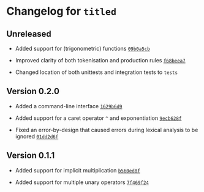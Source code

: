 # Changelog for `titled`

## Unreleased

- Added support for (trigonometric) functions [`09b0a5cb`]

- Improved clarity of both tokenisation and production rules [`f68beea7`]

- Changed location of both unittests and integration tests to `tests`

[`09b0a5cb`]: https://github.com/SaltedPeanutButter/cal/commit/09b0a5cb3dea2808a67ff0fb6537dfe852fa41cc
[`f68beea7`]: https://github.com/SaltedPeanutButter/cal/commit/f68beea7f1d14306594cb2b3b8e7555bb45d118f

## Version 0.2.0

- Added a command-line interface [`1629b6d9`]

- Added support for a caret operator `^` and exponentiation [`9ecb628f`]

- Fixed an error-by-design that caused errors during lexical analysis to be ignored [`01dd2d6f`]

[`1629b6d9`]: https://github.com/SaltedPeanutButter/cal/commit/1629b6d9ad6cf17ec4e5924add407847bff929a4
[`9ecb628f`]: https://github.com/SaltedPeanutButter/cal/commit/9ecb628fc13d5e82c54a8c3cb27bf8dbd2aaa110
[`01dd2d6f`]: https://github.com/SaltedPeanutButter/cal/commit/01dd2d6f68d1c1a1794cf8576e45e0c10c4e9b54

## Version 0.1.1

- Added support for implicit multiplication [`b560ed8f`]

- Added support for multiple unary operators [`7f469f24`]

[`b560ed8f`]: https://github.com/SaltedPeanutButter/cal/commit/b560ed8f5b6202e5ffd145910cc117e826ad6c8f
[`7f469f24`]: https://github.com/SaltedPeanutButter/cal/commit/7f469f24a5aedb1f3b04dbbd0b95638b1e62057c
